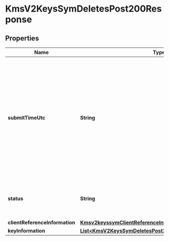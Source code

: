 
# KmsV2KeysSymDeletesPost200Response

## Properties
Name | Type | Description | Notes
------------ | ------------- | ------------- | -------------
**submitTimeUtc** | **String** | Time of request in UTC. Format: &#x60;YYYY-MM-DDThh:mm:ssZ&#x60; **Example** &#x60;2016-08-11T22:47:57Z&#x60; equals August 11, 2016, at 22:47:57 (10:47:57 p.m.). The &#x60;T&#x60; separates the date and the time. The &#x60;Z&#x60; indicates UTC.  Returned by Cybersource for all services.  |  [optional]
**status** | **String** | The status of the submitted transaction.  Possible values:  - ACCEPTED  |  [optional]
**clientReferenceInformation** | [**Kmsv2keyssymClientReferenceInformation**](Kmsv2keyssymClientReferenceInformation.md) |  |  [optional]
**keyInformation** | [**List&lt;KmsV2KeysSymDeletesPost200ResponseKeyInformation&gt;**](KmsV2KeysSymDeletesPost200ResponseKeyInformation.md) |  |  [optional]



